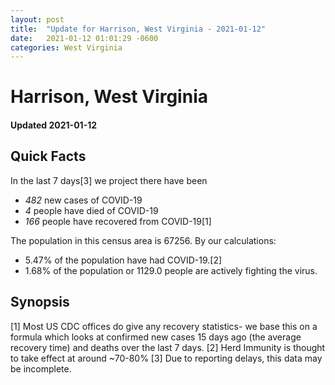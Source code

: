 ```yaml
---
layout: post
title:  "Update for Harrison, West Virginia - 2021-01-12"
date:   2021-01-12 01:01:29 -0600
categories: West Virginia
---
```


# Harrison, West Virginia
#### Updated 2021-01-12

## Quick Facts

In the last 7 days[3] we project there have been
- *482* new cases of COVID-19
- *4* people have died of COVID-19
- *166* people have recovered from COVID-19[1]

The population in this census area is 67256. By our calculations:
- 5.47% of the population have had COVID-19.[2]
- 1.68% of the population or 1129.0 people are actively fighting the virus.

## Synopsis




[1] Most US CDC offices do give any recovery statistics- we base this on a formula which looks at confirmed new cases
15 days ago (the average recovery time) and deaths over the last 7 days.
[2] Herd Immunity is thought to take effect at around ~70-80%
[3] Due to reporting delays, this data may be incomplete. 
    